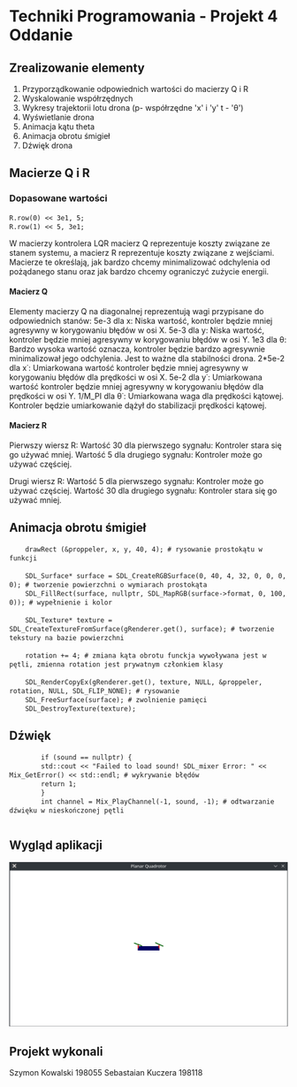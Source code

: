 # Techniki Programowania - Projekt 4 Oddanie

## Zrealizowanie elementy

1. Przyporządkowanie odpowiednich wartości do macierzy Q i R
2. Wyskalowanie współrzędnych
3. Wykresy trajektorii lotu drona (p- współrzędne 'x' i 'y' t - 'θ')
4. Wyświetlanie drona
5. Animacja kątu theta
6. Animacja obrotu śmigieł
7. Dźwięk drona

## Macierze Q i R

### Dopasowane wartości

``` Q.diagonal() << 5e-3, 5e-3, 1e3, 2*5e-2, 5e-2, 1/M_PI;
R.row(0) << 3e1, 5;
R.row(1) << 5, 3e1;
```

W macierzy kontrolera LQR macierz Q reprezentuje koszty związane ze stanem systemu, a macierz R reprezentuje koszty związane z wejściami. Macierze te określają, jak bardzo chcemy minimalizować odchylenia od pożądanego stanu oraz jak bardzo chcemy ograniczyć zużycie energii.

#### Macierz Q

Elementy macierzy Q na diagonalnej reprezentują wagi przypisane do odpowiednich stanów:
    5e-3 dla x: Niska wartość, kontroler będzie mniej agresywny w korygowaniu błędów w osi X.
    5e-3 dla y: Niska wartość, kontroler będzie mniej agresywny w korygowaniu błędów w osi Y.
    1e3 dla θ: Bardzo wysoka wartość oznacza, kontroler będzie bardzo agresywnie minimalizował jego odchylenia. Jest to ważne dla stabilności drona.
    2*5e-2 dla x˙: Umiarkowana wartość kontroler będzie mniej agresywny w korygowaniu błędów dla prędkości w osi X.
    5e-2 dla y˙​: Umiarkowana wartość kontroler będzie mniej agresywny w korygowaniu błędów dla prędkości w osi Y.
    1/M_PI dla θ˙: Umiarkowana waga dla prędkości kątowej. Kontroler będzie umiarkowanie dążył do stabilizacji prędkości kątowej.

#### Macierz R

Pierwszy wiersz R:
    Wartość 30 dla pierwszego sygnału: Kontroler stara się go używać mniej.
    Wartość 5 dla drugiego sygnału: Kontroler może go używać częściej.

 Drugi wiersz R:
    Wartość 5 dla pierwszego sygnału: Kontroler może go używać częściej.
    Wartość 30 dla drugiego sygnału: Kontroler stara się go używać mniej.

## Animacja obrotu śmigieł

``` SDL_Rect proppeler; # tworzenie obiektu
    drawRect (&proppeler, x, y, 40, 4); # rysowanie prostokątu w funkcji

    SDL_Surface* surface = SDL_CreateRGBSurface(0, 40, 4, 32, 0, 0, 0, 0); # tworzenie powierzchni o wymiarach prostokąta
    SDL_FillRect(surface, nullptr, SDL_MapRGB(surface->format, 0, 100, 0)); # wypełnienie i kolor
    
    SDL_Texture* texture = SDL_CreateTextureFromSurface(gRenderer.get(), surface); # tworzenie tekstury na bazie powierzchni

    rotation += 4; # zmiana kąta obrotu funckja wywoływana jest w pętli, zmienna rotation jest prywatnym członkiem klasy

    SDL_RenderCopyEx(gRenderer.get(), texture, NULL, &proppeler, rotation, NULL, SDL_FLIP_NONE); # rysowanie
    SDL_FreeSurface(surface); # zwolnienie pamięci
    SDL_DestroyTexture(texture);
```

## Dźwięk

```Mix_Chunk* sound = Mix_LoadWAV("../PlanarQuadrotor/s.wav"); # wczytanie pliku dźwiękowego
        if (sound == nullptr) {
        std::cout << "Failed to load sound! SDL_mixer Error: " << Mix_GetError() << std::endl; # wykrywanie błędów
        return 1;
        }
        int channel = Mix_PlayChannel(-1, sound, -1); # odtwarzanie dźwięku w nieskończonej pętli
```

```Mix_Volume(channel, (quadrotor.GetInput().norm())/ 2 * MIX_MAX_VOLUME); # zmiana dźwięku na podstawie wektora input
```

## Wygląd aplikacji

![Quadrotor](quadrotor.png)

## Projekt wykonali

Szymon Kowalski 198055
Sebastaian Kuczera 198118
